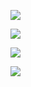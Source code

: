 ![](https://moonstarimg.oss-cn-hangzhou.aliyuncs.com/img/OpenCV.png)  



![](https://moonstarimg.oss-cn-hangzhou.aliyuncs.com/img/s16.jpg)  


![](https://moonstarimg.oss-cn-hangzhou.aliyuncs.com/img/3.jpg)  

![](https://moonstarimg.oss-cn-hangzhou.aliyuncs.com/img/1.jpg)  
